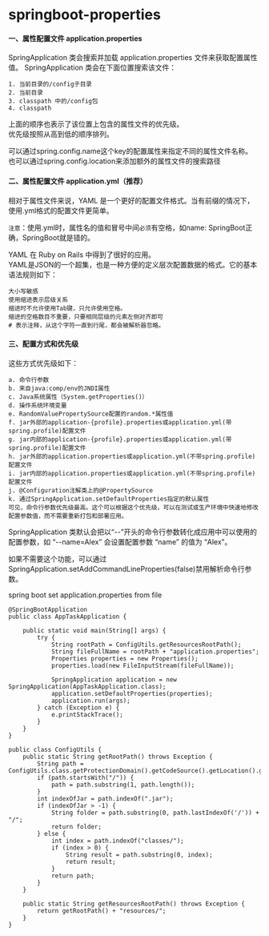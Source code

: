 # springboot-properties

#### 一、属性配置文件  application.properties
SpringApplication 类会搜索并加载 application.properties 文件来获取配置属性值。
SpringApplication 类会在下面位置搜索该文件：
```
1. 当前目录的/config子目录
2. 当前目录
3. classpath 中的/config包
4. classpath
```
上面的顺序也表示了该位置上包含的属性文件的优先级。  
优先级按照从高到低的顺序排列。

可以通过spring.config.name这个key的配置属性来指定不同的属性文件名称。  
也可以通过spring.config.location来添加额外的属性文件的搜索路径

#### 二、属性配置文件  application.yml（推荐）
 
相对于属性文件来说，YAML 是一个更好的配置文件格式。当有前缀的情况下，使用.yml格式的配置文件更简单。

`注意`：使用.yml时，属性名的值和冒号中间`必须`有空格，如name: SpringBoot正确，SpringBoot就是错的。

YAML 在 Ruby on Rails 中得到了很好的应用。  
YAML是JSON的一个超集，也是一种方便的定义层次配置数据的格式。它的基本语法规则如下：
```
大小写敏感
使用缩进表示层级关系
缩进时不允许使用Tab键，只允许使用空格。
缩进的空格数目不重要，只要相同层级的元素左侧对齐即可
# 表示注释，从这个字符一直到行尾，都会被解析器忽略。
```


#### 三、配置方式和优先级
这些方式优先级如下：
```
a. 命令行参数
b. 来自java:comp/env的JNDI属性
c. Java系统属性（System.getProperties()）
d. 操作系统环境变量
e. RandomValuePropertySource配置的random.*属性值
f. jar外部的application-{profile}.properties或application.yml(带spring.profile)配置文件
g. jar内部的application-{profile}.properties或application.yml(带spring.profile)配置文件
h. jar外部的application.properties或application.yml(不带spring.profile)配置文件
i. jar内部的application.properties或application.yml(不带spring.profile)配置文件
j. @Configuration注解类上的@PropertySource
k. 通过SpringApplication.setDefaultProperties指定的默认属性
可见，命令行参数优先级最高。这个可以根据这个优先级，可以在测试或生产环境中快速地修改配置参数值，而不需要重新打包和部署应用。
```
SpringApplication 类默认会把以“--”开头的命令行参数转化成应用中可以使用的配置参数，如 “--name=Alex” 会设置配置参数 “name” 的值为 “Alex”。  

如果不需要这个功能，可以通过SpringApplication.setAddCommandLineProperties(false)禁用解析命令行参数。


spring boot set application.properties from file
```
@SpringBootApplication
public class AppTaskApplication {

    public static void main(String[] args) {
        try {
            String rootPath = ConfigUtils.getResourcesRootPath();
            String fileFullName = rootPath + "application.properties";
            Properties properties = new Properties();
            properties.load(new FileInputStream(fileFullName));

            SpringApplication application = new SpringApplication(AppTaskApplication.class);
            application.setDefaultProperties(properties);
            application.run(args);
        } catch (Exception e) {
            e.printStackTrace();
        }
    }
}

public class ConfigUtils {
    public static String getRootPath() throws Exception {
        String path = ConfigUtils.class.getProtectionDomain().getCodeSource().getLocation().getPath();
        if (path.startsWith("/")) {
            path = path.substring(1, path.length());
        }
        int indexOfJar = path.indexOf(".jar");
        if (indexOfJar > -1) {
            String folder = path.substring(0, path.lastIndexOf('/')) + "/";
            return folder;
        } else {
            int index = path.indexOf("classes/");
            if (index > 0) {
                String result = path.substring(0, index);
                return result;
            }
            return path;
        }
    }

    public static String getResourcesRootPath() throws Exception {
        return getRootPath() + "resources/";
    }
}
```

